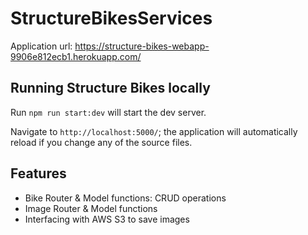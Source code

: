 # StructureBikesServices

Application url: https://structure-bikes-webapp-9906e812ecb1.herokuapp.com/

## Running Structure Bikes locally

Run `npm run start:dev` will start the dev server.

Navigate to `http://localhost:5000/`; the application will automatically reload if you change any of the source files.

## Features

- Bike Router & Model functions: CRUD operations
- Image Router & Model functions
- Interfacing with AWS S3 to save images
